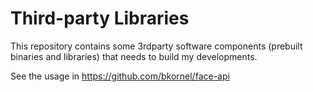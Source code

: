 # Third-party Libraries

This repository contains some 3rdparty software components (prebuilt binaries and libraries) that needs to build my developments.

See the usage in https://github.com/bkornel/face-api
